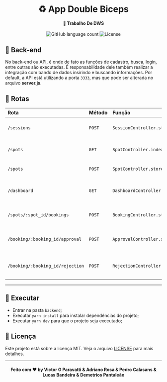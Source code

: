 <h1 align="center">
   ♻️ App Double Biceps
</h1>


<h4 align="center">
  🚀 Trabalho De DWS
</h4>

<p align="center">
  <img alt="GitHub language count" src="https://img.shields.io/github/languages/count/guuhx97/aircnc">
  <img alt="License" src="https://img.shields.io/badge/license-MIT-brightgreen">
</p>

## 📰 Back-end

No back-end ou API, é onde de fato as funções de cadastro, busca, login, entre outras são executadas. É responsabilidade dele também realizar a integração com bando de dados insirindo e buscando informações. Por default, a API está utilizando a porta `3333`, mas que pode ser alterada no arquivo **server.js**.


## 🌱 Rotas
| Rota | Método | Função | Descrição |
| :--- | :--- | :--- | :---|
| `/sessions` | `POST` | `SessionController.store` | `Cria uma nova sessão para os usuários que logam.` |
| `/spots` | `GET` | `SpotController.index` | `Busca todos os spots que estão cadastrados.` |
| `/spots` | `POST` | `SpotController.store` | `Cadastra um novo spot no sistema.` |
| `/dashboard` | `GET` | `DashboardController.show` | `Busca todos os spost de um determinada empresa.` |
| `/spots/:spot_id/bookings` | `POST` | `BookingController.store` | `Cadastra uma solicitação de reserva no sistema.` |
| `/booking/:booking_id/approval` | `POST` | `ApprovalController.store` | `Cadastra a aprovação da reserva do desenvolvedor no sistema.` |
| `/booking/:booking_id/rejection` | `POST` | `RejectionController.store` | `Cadastra a rejeição da reserva do desenvolvedor no sistema.` |
-------------------------



## 🔄 Executar
- Entrar na pasta `backend`;
 - Executar `yarn install` para instalar dependências do projeto;
 - Executar `yarn dev` para que o projeto seja executado;

 ## 📝 Licença
Este projeto está sobre a licença MIT. Veja o arquivo [LICENSE](../LICENSE.md) para mais detalhes.


---
<h4 align="center">
  Feito com ❤️ by Victor G Paravatti & Adriano Rosa & Pedro Calasans & Lucas Bandeira & Demetrios Pantaleão
</h4>
